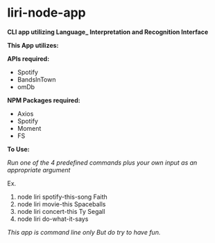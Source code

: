 # liri-node-app
**CLI app utilizing Language_ Interpretation and Recognition Interface**

**This App utilizes:**

**APIs required:**
* Spotify
* BandsInTown
* omDb

**NPM Packages required:**
* Axios
* Spotify
* Moment
* FS

**To Use:**

*Run one of the 4 predefined commands plus your own input as an appropriate argument*

Ex.
1. node liri spotify-this-song Faith
2. node liri movie-this Spaceballs
3. node liri concert-this Ty Segall
4. node liri do-what-it-says

*This app is command line only*
_But do try to have fun._



